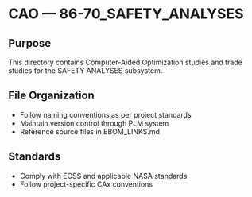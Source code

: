 # CAO — 86-70_SAFETY_ANALYSES

## Purpose

This directory contains Computer-Aided Optimization studies and trade studies for the SAFETY ANALYSES subsystem.

## File Organization

- Follow naming conventions as per project standards
- Maintain version control through PLM system
- Reference source files in EBOM_LINKS.md

## Standards

- Comply with ECSS and applicable NASA standards
- Follow project-specific CAx conventions
